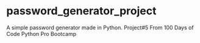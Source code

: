 # password_generator_project
A simple password generator made in Python.
Project#5 From 100 Days of Code Python Pro Bootcamp

